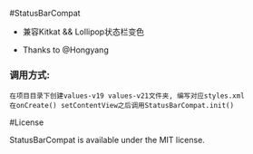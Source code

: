 #StatusBarCompat

* 兼容Kitkat &amp;&amp; Lollipop状态栏变色

* Thanks to @Hongyang



### 调用方式:
<pre><code>在项目目录下创建values-v19 values-v21文件夹, 编写对应styles.xml
在onCreate() setContentView之后调用StatusBarCompat.init()</code></pre>






#License
<p>StatusBarCompat is available under the MIT license.</p>

